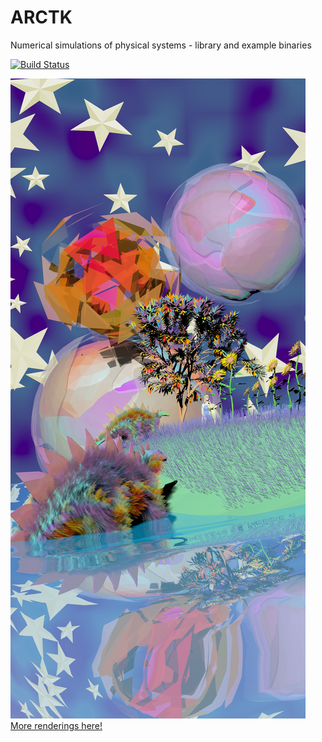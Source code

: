 # ARCTK
Numerical simulations of physical systems - library and example binaries

[![Build Status](https://travis-ci.org/FreddyWordingham/arctk.svg?branch=master)](https://travis-ci.org/FreddyWordingham/arctk)

![image info](./res/renders/dinofluff.png)
[More renderings here!](https://www.instagram.com/____f.r.e.d.d.y____/)
